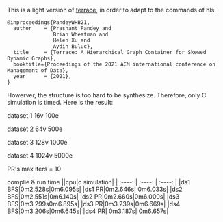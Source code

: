 This is a light version of [terrace](https://github.com/PASSIONLab/terrace), in order to adapt to the commands of hls. 
```
@inproceedings{PandeyWHB21,
  author    = {Prashant Pandey and
               Brian Wheatman and
               Helen Xu and
               Aydin Buluc},
  title     = {Terrace: A Hierarchical Graph Container for Skewed Dynamic Graphs},
  booktitle={Proceedings of the 2021 ACM international conference on Management of Data},
  year      = {2021},
}
```
Howerver, the structure is too hard to be synthesize. Therefore, only C simulation is timed. Here is the result:


dataset 1 16v 100e


dataset 2 64v 500e


dataset 3 128v 1000e


dataset 4 1024v 5000e


PR's max iters = 10



complie & run time
||cpu|c simulation|
| :----: | :----: | :----: |
|ds1 BFS|0m2.528s|0m6.095s|
|ds1 PR|0m2.646s| 0m6.033s|
|ds2 BFS|0m2.551s|0m6.140s|
|ds2 PR|0m2.660s|0m6.000s|
|ds3 BFS|0m3.299s0m6.895s|
|ds3 PR|0m3.239s|0m6.669s|
|ds4 BFS|0m3.206s|0m6.645s|
|ds4 PR| 0m3.187s| 0m6.657s|
